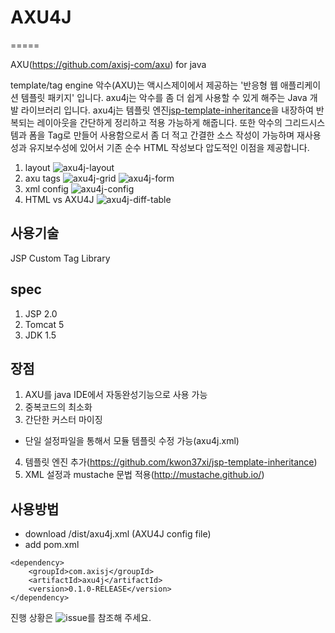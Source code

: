 # AXU4J
=====

AXU(https://github.com/axisj-com/axu) for java

template/tag engine
악수(AXU)는 액시스제이에서 제공하는 '반응형 웹 애플리케이션 템플릿 패키지' 입니다.
axu4j는 악수를 좀 더 쉽게 사용할 수 있게 해주는 Java 개발 라이브러리 입니다.
axu4j는 템플릿 엔진[jsp-template-inheritance](https://github.com/kwon37xi/jsp-template-inheritance)을 내장하여 반복되는 레이아웃을 간단하게 정리하고 적용 가능하게 해줍니다.
또한 악수의 그리드시스템과 폼을 Tag로 만들어 사용함으로서 좀 더 적고 간결한 소스 작성이 가능하며 재사용성과 유지보수성에 있어서 기존 순수 HTML 작성보다 압도적인 이점을 제공합니다.

1. layout
![axu4j-layout](https://cloud.githubusercontent.com/assets/421863/5561293/fe5d3760-8e10-11e4-8a9a-a8b78a20a673.png)
2. axu tags
![axu4j-grid](https://cloud.githubusercontent.com/assets/421863/5561292/fe5c91de-8e10-11e4-9f9b-ab8d48628c4a.png)
![axu4j-form](https://cloud.githubusercontent.com/assets/421863/5561291/fe5c5caa-8e10-11e4-9c9d-025de8753644.png)
3. xml config
![axu4j-config](https://cloud.githubusercontent.com/assets/421863/5561290/fe46a45a-8e10-11e4-8d5d-0194f3c1e853.png)
4. HTML vs AXU4J
![axu4j-diff-table](https://cloud.githubusercontent.com/assets/421863/5561289/fe1c7e96-8e10-11e4-9b3c-375b8c6894c2.png)

## 사용기술
JSP Custom Tag Library

## spec
1. JSP 2.0
2. Tomcat 5
3. JDK 1.5

## 장점
1. AXU를 java IDE에서 자동완성기능으로 사용 가능
2. 중복코드의 최소화
3. 간단한 커스터 마이징
 - 단일 설정파일을 통해서 모듈 템플릿 수정 가능(axu4j.xml)
4. 템플릿 엔진 추가(https://github.com/kwon37xi/jsp-template-inheritance)
5. XML 설정과 mustache 문법 적용(http://mustache.github.io/)

## 사용방법
- download /dist/axu4j.xml (AXU4J config file)
- add pom.xml
```
<dependency>
	<groupId>com.axisj</groupId>
	<artifactId>axu4j</artifactId>
	<version>0.1.0-RELEASE</version>
</dependency>
```

진행 상황은 ![issue](https://github.com/axisj-com/axu4j/issues)를 참조해 주세요.
